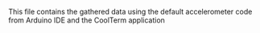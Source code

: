 This file contains the gathered data using the default accelerometer code from Arduino IDE and the CoolTerm application
